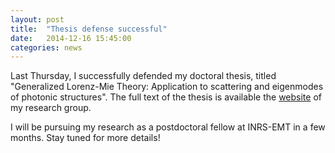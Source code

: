 ```yaml
---
layout: post
title:  "Thesis defense successful"
date:   2014-12-16 15:45:00
categories: news
--- 
```

Last Thursday, I successfully defended my doctoral thesis, titled "Generalized Lorenz-Mie Theory: Application to scattering and eigenmodes of photonic structures". The full text of the thesis is available the [website][dynamica] of my research group. 

I will be pursuing my research as a postdoctoral fellow at INRS-EMT in a few months. Stay tuned for more details!

[dynamica]:      http://www.dynamica.phy.ulaval.ca/theses